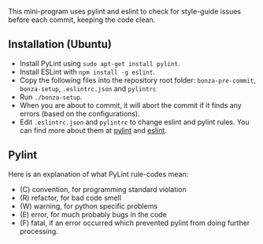 
This mini-program uses pylint and eslint to check for style-guide issues before each commit, keeping the code clean.

## Installation (Ubuntu)
 * Install PyLint using `sudo apt-get install pylint`.
 * Install ESLint with `npm install -g eslint`.
 * Copy the following files into the repository root folder: `bonza-pre-commit`, `bonza-setup`, `.eslintrc.json` and `pylintrc`
 * Run `./bonza-setup`.
 * When you are about to commit, it will abort the commit if it finds any errors (based on the configurations).
 * Edit `.eslintrc.json` and `pylintrc` to change eslint and pylint rules. You can find more about them at [pylint](http://pylint.pycqa.org/en/latest/technical_reference/features.html) and [eslint](https://eslint.org/docs/rules/).


## Pylint
Here is an explanation of what PyLint rule-codes mean:
  * (C) convention, for programming standard violation
  * (R) refactor, for bad code smell
  * (W) warning, for python specific problems
  * (E) error, for much probably bugs in the code
  * (F) fatal, if an error occurred which prevented pylint from doing further processing.

  